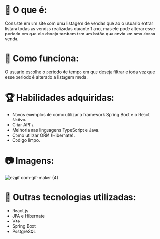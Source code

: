 # 💬 O que é: 
  Consiste em um site com uma listagem de vendas que ao o usuario entrar listara todas as vendas realizadas durante 1 ano, mas ele pode alterar esse periodo em que ele deseja tambem tem um botão que envia um sms dessa venda.

# 📃 Como funciona: 
  O usuario escolhe o periodo de tempo em que deseja filtrar e toda vez que esse periodo é alterado a listagem muda.
  
# 🏆 Habilidades adquiridas:
* Novos exemplos de como utilizar a framework Spring Boot e o React Native.
* Criar API's.
* Melhoria nas linguagens TypeScript e Java.
* Como utilizar ORM (Hibernate).
* Codigo limpo.

# 📷 Imagens: 
![ezgif com-gif-maker (4)](https://user-images.githubusercontent.com/69250714/193295139-0bcd85f7-be2c-4b30-ba6d-99a0f2256f0f.gif)

# 🚀 Outras tecnologias utilizadas: 
* React.js
* JPA e Hibernate
* Vite
* Spring Boot
* PostgreSQL

